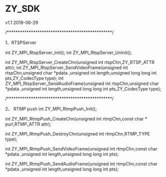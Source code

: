 # ZY_SDK
v1.1 2019-06-29


/************************************************/

1、RTSPServer

int ZY_MPI_RtspServer_Init();
int ZY_MPI_RtspServer_UnInit();

int ZY_MPI_RtspServer_CreateChn(unsigned int rtspChn,ZY_RTSP_ATTR attr);
int ZY_MPI_RtspServer_SendVideoFrame(unsigned int rtspChn,unsigned char *pdata ,unsigned int length,unsigned long long int pts,ZY_CodecType  type);
int ZY_MPI_RtspServer_SendAudioFrame(unsigned int rtspChn,unsigned char *pdata ,unsigned int length,unsigned long long int pts,ZY_CodecType  type);

/************************************************/

2、 RTMP push
int ZY_MPI_RtmpPush_Init();

int ZY_MPI_RtmpPush_CreateChn(unsigned int rtmpChn,const char * purl,RTMP_ATTR attr);

int ZY_MPI_RtmpPush_DestroyChn(unsigned int rtmpChn,RTMP_TYPE type);

int ZY_MPI_RtmpPush_SendVideoFrame(unsigned int rtmpChn,const char *pdata ,unsigned int length,unsigned long long int pts);

int ZY_MPI_RtmpPush_SendAudioFrame(unsigned int rtmpChn,const char *pdata ,unsigned int length,unsigned long long int pts);



